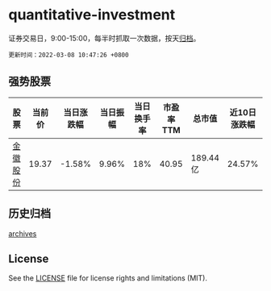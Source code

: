 # quantitative-investment

证券交易日，9:00-15:00，每半时抓取一次数据，按天[归档](archives)。

`更新时间：2022-03-08 10:47:26 +0800`

## 强势股票

|股票|当前价|当日涨跌幅|当日振幅|当日换手率|市盈率TTM|总市值|近10日涨跌幅|
|----|----|----|----|----|----|----|----|
|[金徽股份](https://xueqiu.com/S/SH603132)|19.37|-1.58%|9.96%|18%|40.95|189.44亿|24.57%|

## 历史归档

[archives](archives)

## License

See the [LICENSE](LICENSE) file for license rights and limitations (MIT).